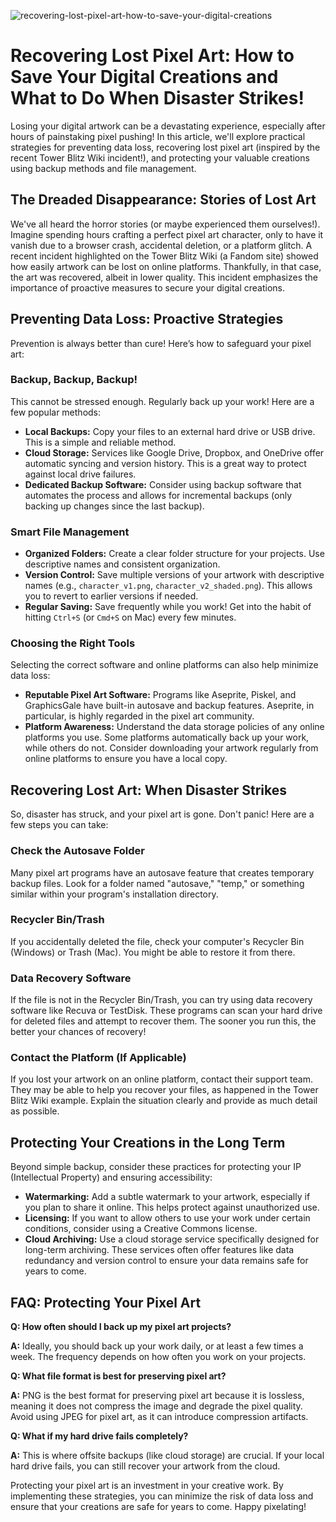 ![recovering-lost-pixel-art-how-to-save-your-digital-creations](https://images.pexels.com/photos/18069362/pexels-photo-18069362.png?auto=compress&cs=tinysrgb&fit=crop&h=627&w=1200)

# Recovering Lost Pixel Art: How to Save Your Digital Creations and What to Do When Disaster Strikes!

Losing your digital artwork can be a devastating experience, especially after hours of painstaking pixel pushing! In this article, we'll explore practical strategies for preventing data loss, recovering lost pixel art (inspired by the recent Tower Blitz Wiki incident!), and protecting your valuable creations using backup methods and file management.

## The Dreaded Disappearance: Stories of Lost Art

We've all heard the horror stories (or maybe experienced them ourselves!). Imagine spending hours crafting a perfect pixel art character, only to have it vanish due to a browser crash, accidental deletion, or a platform glitch. A recent incident highlighted on the Tower Blitz Wiki (a Fandom site) showed how easily artwork can be lost on online platforms. Thankfully, in that case, the art was recovered, albeit in lower quality. This incident emphasizes the importance of proactive measures to secure your digital creations.

## Preventing Data Loss: Proactive Strategies

Prevention is always better than cure! Here’s how to safeguard your pixel art:

### Backup, Backup, Backup!

This cannot be stressed enough. Regularly back up your work! Here are a few popular methods:

*   **Local Backups:** Copy your files to an external hard drive or USB drive. This is a simple and reliable method.
*   **Cloud Storage:** Services like Google Drive, Dropbox, and OneDrive offer automatic syncing and version history. This is a great way to protect against local drive failures.
*   **Dedicated Backup Software:** Consider using backup software that automates the process and allows for incremental backups (only backing up changes since the last backup).

### Smart File Management

*   **Organized Folders:** Create a clear folder structure for your projects. Use descriptive names and consistent organization.
*   **Version Control:** Save multiple versions of your artwork with descriptive names (e.g., `character_v1.png`, `character_v2_shaded.png`). This allows you to revert to earlier versions if needed.
*   **Regular Saving:** Save frequently while you work! Get into the habit of hitting `Ctrl+S` (or `Cmd+S` on Mac) every few minutes.

### Choosing the Right Tools

Selecting the correct software and online platforms can also help minimize data loss:

*   **Reputable Pixel Art Software:** Programs like Aseprite, Piskel, and GraphicsGale have built-in autosave and backup features. Aseprite, in particular, is highly regarded in the pixel art community.
*   **Platform Awareness:** Understand the data storage policies of any online platforms you use. Some platforms automatically back up your work, while others do not. Consider downloading your artwork regularly from online platforms to ensure you have a local copy.

## Recovering Lost Art: When Disaster Strikes

So, disaster has struck, and your pixel art is gone. Don't panic! Here are a few steps you can take:

### Check the Autosave Folder

Many pixel art programs have an autosave feature that creates temporary backup files. Look for a folder named "autosave," "temp," or something similar within your program's installation directory.

### Recycler Bin/Trash

If you accidentally deleted the file, check your computer's Recycler Bin (Windows) or Trash (Mac). You might be able to restore it from there.

### Data Recovery Software

If the file is not in the Recycler Bin/Trash, you can try using data recovery software like Recuva or TestDisk. These programs can scan your hard drive for deleted files and attempt to recover them. The sooner you run this, the better your chances of recovery!

### Contact the Platform (If Applicable)

If you lost your artwork on an online platform, contact their support team. They may be able to help you recover your files, as happened in the Tower Blitz Wiki example. Explain the situation clearly and provide as much detail as possible.

## Protecting Your Creations in the Long Term

Beyond simple backup, consider these practices for protecting your IP (Intellectual Property) and ensuring accessibility:

*   **Watermarking:** Add a subtle watermark to your artwork, especially if you plan to share it online. This helps protect against unauthorized use.
*   **Licensing:** If you want to allow others to use your work under certain conditions, consider using a Creative Commons license.
*   **Cloud Archiving:** Use a cloud storage service specifically designed for long-term archiving. These services often offer features like data redundancy and version control to ensure your data remains safe for years to come.

## FAQ: Protecting Your Pixel Art

**Q: How often should I back up my pixel art projects?**

**A:** Ideally, you should back up your work daily, or at least a few times a week. The frequency depends on how often you work on your projects.

**Q: What file format is best for preserving pixel art?**

**A:** PNG is the best format for preserving pixel art because it is lossless, meaning it does not compress the image and degrade the pixel quality. Avoid using JPEG for pixel art, as it can introduce compression artifacts.

**Q: What if my hard drive fails completely?**

**A:** This is where offsite backups (like cloud storage) are crucial. If your local hard drive fails, you can still recover your artwork from the cloud.

Protecting your pixel art is an investment in your creative work. By implementing these strategies, you can minimize the risk of data loss and ensure that your creations are safe for years to come. Happy pixelating!

